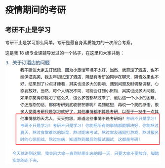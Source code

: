 # 疫情期间的考研

## 考研不止是学习

考研不止是学习那么简单，考研是最自身素质能力的一次综合考察。

这是我 18 级专业课辅导发过的一个帖子，在这里和大家共勉：

![什么是考研](assets/image-20200419093206523.png)